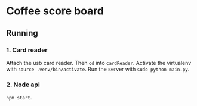 # Coffee score board

## Running

### 1. Card reader
Attach the usb card reader.
Then `cd` into `cardReader`.
Activate the virtualenv with `source .venv/bin/activate`.
Run the server with `sudo python main.py`.

### 2. Node api
`npm start`.
